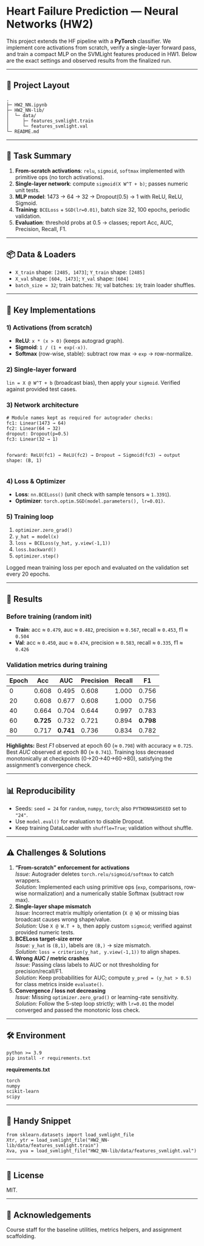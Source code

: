 <h1>Heart Failure Prediction — Neural Networks (HW2)</h1>

<p>
This project extends the HF pipeline with a <strong>PyTorch</strong> classifier. We implement core activations
from scratch, verify a single-layer forward pass, and train a compact MLP on the SVMLight features
produced in HW1. Below are the exact settings and observed results from the finalized run.
</p>

<hr/>

<h2>📁 Project Layout</h2>
<pre><code>.
├─ HW2_NN.ipynb
├─ HW2_NN-lib/
│  └─ data/
│     ├─ features_svmlight.train
│     └─ features_svmlight.val
└─ README.md
</code></pre>

<hr/>

<h2>🧠 Task Summary</h2>
<ol>
  <li><strong>From-scratch activations</strong>: <code>relu</code>, <code>sigmoid</code>, <code>softmax</code> implemented with primitive ops (no torch activations).</li>
  <li><strong>Single-layer network</strong>: compute <code>sigmoid(X W^T + b)</code>; passes numeric unit tests.</li>
  <li><strong>MLP model</strong>: 1473 → 64 → 32 → Dropout(0.5) → 1 with ReLU, ReLU, Sigmoid.</li>
  <li><strong>Training</strong>: <code>BCELoss</code> + <code>SGD(lr=0.01)</code>, batch size 32, 100 epochs, periodic validation.</li>
  <li><strong>Evaluation</strong>: threshold probs at 0.5 → classes; report Acc, AUC, Precision, Recall, F1.</li>
</ol>

<hr/>

<h2>📦 Data &amp; Loaders</h2>
<ul>
  <li><code>X_train</code> shape: <code>[2485, 1473]</code>; <code>Y_train</code> shape: <code>[2485]</code></li>
  <li><code>X_val</code> shape: <code>[604, 1473]</code>; <code>Y_val</code> shape: <code>[604]</code></li>
  <li><code>batch_size = 32</code>; train batches: <code>78</code>; val batches: <code>19</code>; train loader shuffles.</li>
</ul>

<hr/>

<h2>🧩 Key Implementations</h2>

<h3>1) Activations (from scratch)</h3>
<ul>
  <li><strong>ReLU</strong>: <code>x * (x &gt; 0)</code> (keeps autograd graph).</li>
  <li><strong>Sigmoid</strong>: <code>1 / (1 + exp(-x))</code>.</li>
  <li><strong>Softmax</strong> (row-wise, stable): subtract row max → <code>exp</code> → row-normalize.</li>
</ul>

<h3>2) Single-layer forward</h3>
<p>
<code>lin = X @ W^T + b</code> (broadcast bias), then apply your <code>sigmoid</code>. Verified against provided test cases.
</p>

<h3>3) Network architecture</h3>
<pre><code># Module names kept as required for autograder checks:
fc1: Linear(1473 → 64)
fc2: Linear(64 → 32)
dropout: Dropout(p=0.5)
fc3: Linear(32 → 1)

forward: ReLU(fc1) → ReLU(fc2) → Dropout → Sigmoid(fc3)  →  output shape: (B, 1)
</code></pre>

<h3>4) Loss &amp; Optimizer</h3>
<ul>
  <li><strong>Loss</strong>: <code>nn.BCELoss()</code> (unit check with sample tensors ≈ <code>1.3391</code>).</li>
  <li><strong>Optimizer</strong>: <code>torch.optim.SGD(model.parameters(), lr=0.01)</code>.</li>
</ul>

<h3>5) Training loop</h3>
<ol>
  <li><code>optimizer.zero_grad()</code></li>
  <li><code>y_hat = model(x)</code></li>
  <li><code>loss = BCELoss(y_hat, y.view(-1,1))</code>  <!-- target/pred shape match --></li>
  <li><code>loss.backward()</code></li>
  <li><code>optimizer.step()</code></li>
</ol>
<p>Logged mean training loss per epoch and evaluated on the validation set every 20 epochs.</p>

<hr/>

<h2>🚦 Results</h2>

<h3>Before training (random init)</h3>
<ul>
  <li><strong>Train</strong>: acc ≈ <code>0.479</code>, auc ≈ <code>0.482</code>, precision ≈ <code>0.567</code>, recall ≈ <code>0.453</code>, f1 ≈ <code>0.504</code></li>
  <li><strong>Val</strong>:   acc ≈ <code>0.450</code>, auc ≈ <code>0.474</code>, precision ≈ <code>0.583</code>, recall ≈ <code>0.335</code>, f1 ≈ <code>0.426</code></li>
</ul>

<h3>Validation metrics during training</h3>
<table>
  <thead>
    <tr><th>Epoch</th><th>Acc</th><th>AUC</th><th>Precision</th><th>Recall</th><th>F1</th></tr>
  </thead>
  <tbody>
    <tr><td>0</td><td>0.608</td><td>0.495</td><td>0.608</td><td>1.000</td><td>0.756</td></tr>
    <tr><td>20</td><td>0.608</td><td>0.677</td><td>0.608</td><td>1.000</td><td>0.756</td></tr>
    <tr><td>40</td><td>0.664</td><td>0.704</td><td>0.644</td><td>0.997</td><td>0.783</td></tr>
    <tr><td>60</td><td><strong>0.725</strong></td><td>0.732</td><td>0.721</td><td>0.894</td><td><strong>0.798</strong></td></tr>
    <tr><td>80</td><td>0.717</td><td><strong>0.741</strong></td><td>0.736</td><td>0.834</td><td>0.782</td></tr>
  </tbody>
</table>

<p>
<strong>Highlights:</strong> Best <em>F1</em> observed at epoch 60 (≈ <code>0.798</code>) with accuracy ≈ <code>0.725</code>. Best <em>AUC</em> observed at epoch 80 (≈ <code>0.741</code>).
Training loss decreased monotonically at checkpoints (0→20→40→60→80), satisfying the assignment’s convergence check.
</p>

<hr/>

<h2>📊 Reproducibility</h2>
<ul>
  <li>Seeds: <code>seed = 24</code> for <code>random</code>, <code>numpy</code>, <code>torch</code>; also <code>PYTHONHASHSEED</code> set to <code>"24"</code>.</li>
  <li>Use <code>model.eval()</code> for evaluation to disable Dropout.</li>
  <li>Keep training DataLoader with <code>shuffle=True</code>; validation without shuffle.</li>
</ul>

<hr/>

<h2>⚠️ Challenges &amp; Solutions</h2>
<ol>
  <li>
    <strong>“From-scratch” enforcement for activations</strong><br/>
    <em>Issue:</em> Autograder deletes <code>torch.relu/sigmoid/softmax</code> to catch wrappers.<br/>
    <em>Solution:</em> Implemented each using primitive ops (<code>exp</code>, comparisons, row-wise normalization) and a numerically stable Softmax (subtract row max).
  </li>
  <li>
    <strong>Single-layer shape mismatch</strong><br/>
    <em>Issue:</em> Incorrect matrix multiply orientation (<code>X @ W</code>) or missing bias broadcast causes wrong shape/value.<br/>
    <em>Solution:</em> Use <code>X @ W.T + b</code>, then apply custom <code>sigmoid</code>; verified against provided numeric tests.
  </li>
  <li>
    <strong>BCELoss target-size error</strong><br/>
    <em>Issue:</em> <code>y_hat</code> is <code>(B,1)</code>, labels are <code>(B,)</code> → size mismatch.<br/>
    <em>Solution:</em> <code>loss = criterion(y_hat, y.view(-1,1))</code> to align shapes.
  </li>
  <li>
    <strong>Wrong AUC / metric crashes</strong><br/>
    <em>Issue:</em> Passing class labels to AUC or not thresholding for precision/recall/F1.<br/>
    <em>Solution:</em> Keep probabilities for AUC; compute <code>y_pred = (y_hat &gt; 0.5)</code> for class metrics inside <code>evaluate()</code>.
  </li>
  <li>
    <strong>Convergence / loss not decreasing</strong><br/>
    <em>Issue:</em> Missing <code>optimizer.zero_grad()</code> or learning-rate sensitivity.<br/>
    <em>Solution:</em> Follow the 5-step loop strictly; with <code>lr=0.01</code> the model converged and passed the monotonic loss check.
  </li>
</ol>

<hr/>

<h2>🛠️ Environment</h2>
<pre><code>python &gt;= 3.9
pip install -r requirements.txt
</code></pre>

<p><strong>requirements.txt</strong></p>
<pre><code>torch
numpy
scikit-learn
scipy
</code></pre>

<hr/>

<h2>🔌 Handy Snippet</h2>
<pre><code>from sklearn.datasets import load_svmlight_file
Xtr, ytr = load_svmlight_file("HW2_NN-lib/data/features_svmlight.train")
Xva, yva = load_svmlight_file("HW2_NN-lib/data/features_svmlight.val")
</code></pre>

<hr/>

<h2>📄 License</h2>
<p>MIT.</p>

<hr/>

<h2>🙌 Acknowledgements</h2>
<p>Course staff for the baseline utilities, metrics helpers, and assignment scaffolding.</p>
